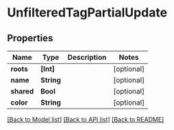 # UnfilteredTagPartialUpdate

## Properties

Name | Type | Description | Notes
------------ | ------------- | ------------- | -------------
**roots** | **[Int]** |  | [optional] 
**name** | **String** |  | [optional] 
**shared** | **Bool** |  | [optional] 
**color** | **String** |  | [optional] 

[[Back to Model list]](../README.md#documentation-for-models) [[Back to API list]](../README.md#documentation-for-api-endpoints) [[Back to README]](../README.md)


